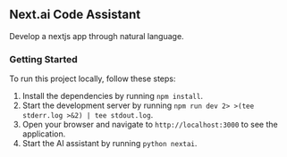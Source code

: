 ## Next.ai Code Assistant

Develop a nextjs app through natural language.

### Getting Started

To run this project locally, follow these steps:

1. Install the dependencies by running `npm install`.
2. Start the development server by running `npm run dev 2> >(tee stderr.log >&2) | tee stdout.log`.
3. Open your browser and navigate to `http://localhost:3000` to see the application.
4. Start the AI assistant by running `python nextai`.


